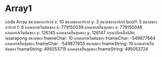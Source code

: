 # Array1
code Array
ขนาดของอาร์เรย์ x: 10
ขนาดของอาร์เรย์ y: 3
ขนาดของอาร์เรย์ bool1: 5
ขนาดของอาร์เรย์ f: 6
แอดเดรสเริ่มต้นของ x: 779150039
แอดเดรสสิ้นสุดของ x: 779150048
แอดเดรสเริ่มต้นของ y: 126145
แอดเดรสสิ้นสุดของ y: 126147
กรุณาป้อนชื่อนิสิต: issarapong
ขนาดของ fnameChar: 10
แอดเดรสเริ่มต้นของ fnameChar: -549877664
แอดเดรสสิ้นสุดของ fnameChar: -549877655
ขนาดของ fnameString: 10
แอดเดรสเริ่มต้นของ fnameString: 495053715
แอดเดรสสิ้นสุดของ fnameString: 495053724
